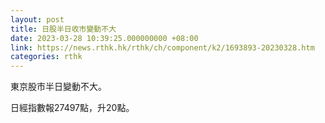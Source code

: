 ```yaml
---
layout: post
title: 日股半日收市變動不大
date: 2023-03-28 10:39:25.000000000 +08:00
link: https://news.rthk.hk/rthk/ch/component/k2/1693893-20230328.htm
categories: rthk
---
```


東京股市半日變動不大。

日經指數報27497點，升20點。
